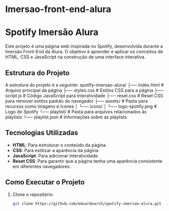 # Imersao-front-end-alura
# Spotify Imersão Alura

Este projeto é uma página web inspirada no Spotify, desenvolvida durante a Imersão Front-End da Alura. O objetivo é aprender e aplicar os conceitos de HTML, CSS e JavaScript na construção de uma interface interativa.

## Estrutura do Projeto

A estrutura do projeto é a seguinte:
spotify-imersao-alura/
├── index.html # Arquivo principal da página
├── styles.css # Estilos CSS para a página
├── script.js # Código JavaScript para interatividade
├── reset.css # Reset CSS para remover estilos padrão do navegador
├── assets/ # Pasta para recursos como imagens e ícones
│ └── icons/
│ └── logo-spotify.png # Logo do Spotify
└── playlist/ # Pasta para arquivos relacionados às playlists
└── playlist.json # Informações sobre as playlists


## Tecnologias Utilizadas

- **HTML**: Para estruturar o conteúdo da página.
- **CSS**: Para estilizar a aparência da página.
- **JavaScript**: Para adicionar interatividade.
- **Reset CSS**: Para garantir que a página tenha uma aparência consistente em diferentes navegadores.

## Como Executar o Projeto

1. Clone o repositório:
   ```bash
   git clone https://github.com/eduardoarch/spotify-imersao-alura.git
